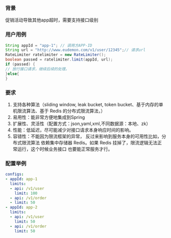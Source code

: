 ### 背景
促销活动导致其他app超时，需要支持接口级别
### 用户用例
```java
String appId = "app-1"; // 调用方APP-ID
String url = "http://www.eudemon.com/v1/user/12345";// 请求url
RateLimiter ratelimiter = new RateLimiter();
boolean passed = ratelimiter.limit(appId, url);
if (passed) {
// 放行接口请求，继续后续的处理。
}else{
}
```
### 要求
1. 支持各种算法（sliding window, leak bucket, token bucket、基于内存的单机限流算法、基于 Redis 的分布式限流算法，）
2. 易用性：能非常方便地集成到Spring
3. 扩展性、灵活性（配置方式：json,yaml,xml,不同数据源：本地、zk）
4. 性能：低延迟，尽可能减少对接口请求本身响应时间的影响。
5. 容错性：不能因为限流框架的异常， 反过来影响到服务本身的可用性比如，分布式限流算法
依赖集中存储器 Redis。如果 Redis 挂掉了，限流逻辑无法正常运行，这个时候业务接口
也要能正常服务才行。


### 配置举例
```yaml
configs:
- appId: app-1
  limits:
  - api: /v1/user
    limit: 100
  - api: /v1/order
  - limit: 50
- appId: app-2
  limits:
  - api: /v1/user
    limit: 50
  - api: /v1/order
    limit: 50
```
